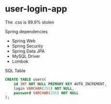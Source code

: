 # user-login-app

The .css is 99.9% stolen

Spring dependencies
- Spring Web
- Spring Security
- Spring Data JPA
- MySQL Driver
- Lombok

SQL Table
```sql
CREATE TABLE users(
    id INT NOT NULL PRIMARY KEY AUTO_INCREMENT,
    login VARCHAR(255) NOT NULL,
    password VARCHAR(255) NOT NULL
);
```
